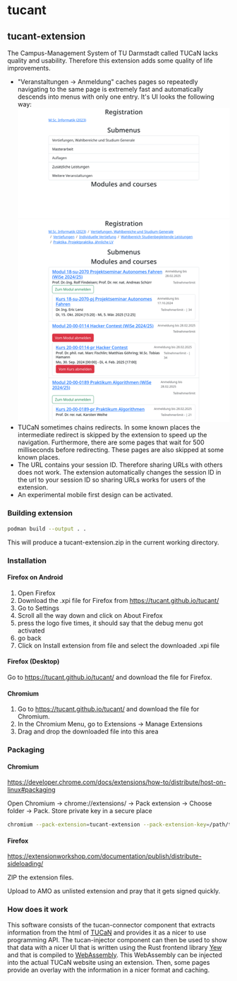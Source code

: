 # tucant

## tucant-extension

The Campus-Management System of TU Darmstadt called TUCaN lacks quality and usability. Therefore this extension adds some quality of life improvements.

* "Veranstaltungen -> Anmeldung" caches pages so repeatedly navigating to the same page is extremely fast and automatically descends into menus with only one entry. It's UI looks the following way:
  ![Veranstaltungen -> Anmeldung submenu with nicer UI](./.github/veranstaltungen_anmeldung.png)
  ![Veranstaltungen -> Anmeldung modules and courses with nicer UI](./.github/veranstaltungen_anmeldung_2.png)
* TUCaN sometimes chains redirects. In some known places the intermediate redirect is skipped by the extension to speed up the navigation. Furthermore, there are some pages that wait for 500 milliseconds before redirecting. These pages are also skipped at some known places.
* The URL contains your session ID. Therefore sharing URLs with others does not work. The extension automatically changes the session ID in the url to your session ID so sharing URLs works for users of the extension.
* An experimental mobile first design can be activated.

### Building extension

```bash
podman build --output . .
```
This will produce a tucant-extension.zip in the current working directory.

### Installation

#### Firefox on Android

1. Open Firefox
2. Download the .xpi file for Firefox from https://tucant.github.io/tucant/
2. Go to Settings
3. Scroll all the way down and click on About Firefox
3. press the logo five times, it should say that the debug menu got activated
4. go back
5. Click on Install extension from file and select the downloaded .xpi file

#### Firefox (Desktop)

Go to https://tucant.github.io/tucant/ and download the file for Firefox.

#### Chromium

1. Go to https://tucant.github.io/tucant/ and download the file for Chromium.
2. In the Chromium Menu, go to Extensions -> Manage Extensions
3. Drag and drop the downloaded file into this area

### Packaging

#### Chromium

https://developer.chrome.com/docs/extensions/how-to/distribute/host-on-linux#packaging

Open Chromium -> chrome://extensions/ -> Pack extension -> Choose folder -> Pack. Store private key in a secure place

```bash
chromium --pack-extension=tucant-extension --pack-extension-key=/path/to/tucant-extension.pem
```

#### Firefox

https://extensionworkshop.com/documentation/publish/distribute-sideloading/

ZIP the extension files.

Upload to AMO as unlisted extension and pray that it gets signed quickly.

### How does it work

This software consists of the tucan-connector component that extracts information from the html of [TUCaN](https://www.tucan.tu-darmstadt.de) and provides it as a nicer to use programming API. The tucan-injector component can then be used to show that data with a nicer UI that is written using the Rust frontend library [Yew](https://yew.rs/) and that is compiled to [WebAssembly](https://webassembly.org/). This WebAssembly can be injected into the actual TUCaN website using an extension. Then, some pages provide an overlay with the information in a nicer format and caching.

